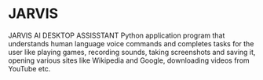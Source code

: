 # JARVIS
JARVIS AI DESKTOP ASSISSTANT
Python application program that understands human language voice commands and completes tasks for the user like playing games, recording sounds, taking screenshots and saving it, opening various sites like Wikipedia and Google, downloading videos from YouTube etc.
